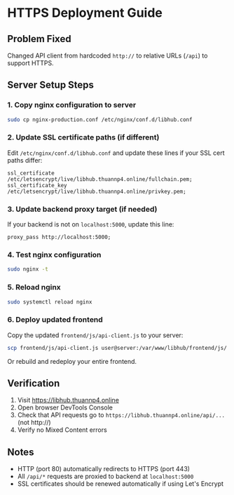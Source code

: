# HTTPS Deployment Guide

## Problem Fixed
Changed API client from hardcoded `http://` to relative URLs (`/api`) to support HTTPS.

## Server Setup Steps

### 1. Copy nginx configuration to server
```bash
sudo cp nginx-production.conf /etc/nginx/conf.d/libhub.conf
```

### 2. Update SSL certificate paths (if different)
Edit `/etc/nginx/conf.d/libhub.conf` and update these lines if your SSL cert paths differ:
```
ssl_certificate /etc/letsencrypt/live/libhub.thuannp4.online/fullchain.pem;
ssl_certificate_key /etc/letsencrypt/live/libhub.thuannp4.online/privkey.pem;
```

### 3. Update backend proxy target (if needed)
If your backend is not on `localhost:5000`, update this line:
```
proxy_pass http://localhost:5000;
```

### 4. Test nginx configuration
```bash
sudo nginx -t
```

### 5. Reload nginx
```bash
sudo systemctl reload nginx
```

### 6. Deploy updated frontend
Copy the updated `frontend/js/api-client.js` to your server:
```bash
scp frontend/js/api-client.js user@server:/var/www/libhub/frontend/js/
```

Or rebuild and redeploy your entire frontend.

## Verification
1. Visit https://libhub.thuannp4.online
2. Open browser DevTools Console
3. Check that API requests go to `https://libhub.thuannp4.online/api/...` (not http://)
4. Verify no Mixed Content errors

## Notes
- HTTP (port 80) automatically redirects to HTTPS (port 443)
- All `/api/*` requests are proxied to backend at `localhost:5000`
- SSL certificates should be renewed automatically if using Let's Encrypt
